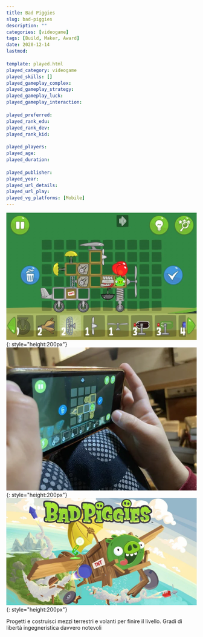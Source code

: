 ```yaml
---
title: Bad Piggies
slug: bad-piggies
description: ""
categories: [videogame]
tags: [Build, Maker, Award]
date: 2020-12-14
lastmod: 

template: played.html
played_category: videogame
played_skills: []
played_gameplay_complex: 
played_gameplay_strategy: 
played_gameplay_luck: 
played_gameplay_interaction: 

played_preferred: 
played_rank_edu: 
played_rank_dev: 
played_rank_kid: 

played_players: 
played_age: 
played_duration: 

played_publisher: 
played_year: 
played_url_details: 
played_url_play: 
played_vg_platforms: [Mobile]
---
```


![](img/bad_piggies.webp){: style="height:200px"}
![](img/bad_piggies_2.webp){: style="height:200px"}
![](img/bad_piggies_3.webp){: style="height:200px"}

Progetti e costruisci mezzi terrestri e volanti per finire il livello. Gradi di libertà ingegneristica davvero notevoli
